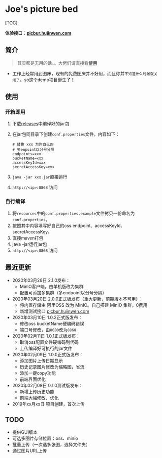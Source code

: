 # Joe's picture bed

[TOC]


**体验接口：[picbur.hujinwen.com](http://picbur.hujinwen.com)**

## 简介
> 其实都是无用的话。。大佬们请直接看[使用](#使用)


* 工作上经常用到图床，现有的免费图床并不好用，而且你并`不知道什么时候就关闭了`。so这个demo项目诞生了！



## 使用

### 开箱即用

1. 下载[releases](https://github.com/I-Guitar/Picbur/releases)中编译好的jar包

2. 在jar包同目录下创建`conf.properties`文件，内容如下：

   ```properties
   # 替换 xxx 为你自己的
   # 多enpoint以分号分隔
   endpoints=xxx
   bucketName=xxx
   accessKeyId=xxx
   secretAccessKey=xxx
   ```

3. `java -jar xxx.jar`直接运行

4. `http://<ip>:8868` 访问



### 自行编译

1. 将`resources`中的`conf.properties.example`文件拷贝一份命名为`conf.properties`。
2. 按照其中内容填写好自己的oss endpoint、accessKeyId、secretAccessKey。
3. 直接maven打包
4. java -jar运行jar包
5. `http://<ip>:8868` 访问



## 最近更新
* 2020年03月26日  2.1.0发布：
  * MinIO客户端，由单机版改为集群
  * 配置可添加多集群（多endpoint以分号分隔）
* 2020年03月20日  2.0.0正式版发布（重大更新，前期版本不可用）：
  * 将内置存储由 阿里OSS 改为 MinIO。自己搭建 MinIO 集群，0费用
  * 新增测试接口 [picbur.hujinwen.com](http://picbur.hujinwen.com)
* 2020年03月10日  1.0.2正式版发布：
  * 修改oss bucketName硬编码错误
  * 端口号修改，由`8080`改为`8868`
* 2020年02月11日  1.0.1正式版发布：
  * 取消oss配置文件硬编码到代码
  * 上传编译好可执行的jar文件
* 2020年02月09日  1.0.0正式版发布：
  * 添加图片上传日期显示
  * 历史记录图片修改为缩略图，省流
  * 添加一键copy功能
  * 前端界面优化
* 2020年02月08日  0.1.0测试版发布：
  * 新增上传历史功能
  * 前端大幅修改、优化
* 2019年xx月xx日 项目创建，首次上传



## TODO

* 提供GUI版本
* 可选多图片存储位置：oss、minio
* 批量上传（一次选多张图，选择文件夹）
* 通过图片URL上传

